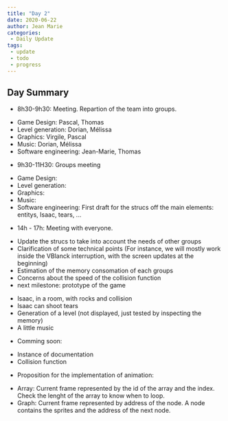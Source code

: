 ```yaml
---
title: "Day 2"
date: 2020-06-22
author: Jean Marie
categories: 
 - Daily Update
tags:
 - update
 - todo
 - progress
---
```


## Day Summary

* 8h30-9h30: Meeting. Repartion of the team into groups.
- Game Design: Pascal, Thomas
- Level generation: Dorian, Mélissa
- Graphics: Virgile, Pascal
- Music: Dorian, Mélissa
- Software engineering: Jean-Marie, Thomas

* 9h30-11H30: Groups meeting
- Game Design: 
- Level generation: 
- Graphics: 
- Music: 
- Software engineering: First draft for the strucs off the main elements: entitys, Isaac, tears, ...

* 14h - 17h: Meeting with everyone.
- Update the strucs to take into account the needs of other groups
- Clarification of some technical points (For instance, we will mostly work inside the VBlanck interruption, with the screen updates at the beginning)
- Estimation of the memory consomation of each groups
- Concerns about the speed of the collision function
- next milestone: prototype of the game
+ Isaac, in a room, with rocks and collision
+ Isaac can shoot tears
+ Generation of a level (not displayed, just tested by inspecting the memory)
+ A little music

* Comming soon:
- Instance of documentation
- Collision function

* Proposition for the implementation of animation:
- Array: Current frame represented by the id of the array and the index. Check the lenght of the array to know when to loop.
- Graph: Current frame represented by address of the node. A node contains the sprites and the address of the next node.
